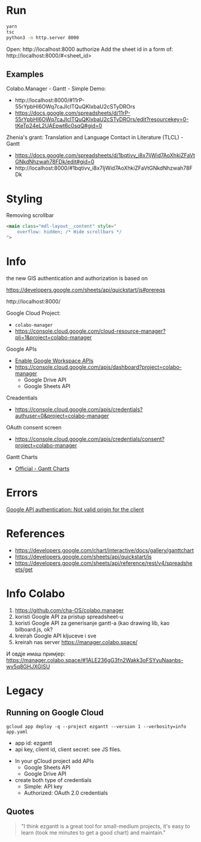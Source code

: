 # Run

```sh
yarn
tsc
python3 -m http.server 8000
```

Open: http://localhost:8000
authorize
Add the sheet id in a form of: http://localhost:8000/#<sheet_id>

## Examples

Colabo.Manager - Gantt - Simple Demo: 

+ http://localhost:8000/#11rP-55rYpbHI6OWq7caJIclTQuQKIxbaU2cSTyDROrs
+ https://docs.google.com/spreadsheets/d/11rP-55rYpbHI6OWq7caJIclTQuQKIxbaU2cSTyDROrs/edit?resourcekey=0-tKeTp24eL2UAEpwt6c0sqQ#gid=0

Zhenia's grant: Translation and Language Contact in Literature (TLCL) - Gantt

+ https://docs.google.com/spreadsheets/d/1bqtivv_i8x7IjWid7AoXhkiZFaVtGNkdNhzwah78FDk/edit#gid=0
+ http://localhost:8000/#1bqtivv_i8x7IjWid7AoXhkiZFaVtGNkdNhzwah78FDk

# Styling

Removing scrollbar
```html
<main class="mdl-layout__content" style="
    overflow: hidden; /* Hide scrollbars */
">
```

# Info

the new GIS authentication and authorization is based on

https://developers.google.com/sheets/api/quickstart/js#prereqs

http://localhost:8000/

Google Cloud Project:
+ `colabo-manager`
+ https://console.cloud.google.com/cloud-resource-manager?pli=1&project=colabo-manager

Google APIs
+ [Enable Google Workspace APIs](https://developers.google.com/workspace/guides/enable-apis)
+ https://console.cloud.google.com/apis/dashboard?project=colabo-manager
	+ Google Drive API					
	+ Google Sheets API					

Creadentials
+ https://console.cloud.google.com/apis/credentials?authuser=0&project=colabo-manager

OAuth consent screen
+ https://console.cloud.google.com/apis/credentials/consent?project=colabo-manager

Gantt Charts
+ [Official - Gantt Charts](https://developers.google.com/chart/interactive/docs/gallery/ganttchart)

# Errors

[Google API authentication: Not valid origin for the client](https://stackoverflow.com/questions/42566296/google-api-authentication-not-valid-origin-for-the-client)

# References

* https://developers.google.com/chart/interactive/docs/gallery/ganttchart
* https://developers.google.com/sheets/api/quickstart/js
* https://developers.google.com/sheets/api/reference/rest/v4/spreadsheets/get

# Info Colabo

1) https://github.com/cha-OS/colabo.manager
2) koristi Google API za pristup spreadsheet-u
3) koristi Google API za generisanje gantt-a (kao drawing lib, kao bilboard.js, ok?
4) kreirah Google API kljuceve i sve
5) kreirah nas server https://manager.colabo.space/

И овдје имаш примјер: https://manager.colabo.space/#1ALE236gG3fn2Wakk3oFSYyuNaanbs-wv5q8GHJXGISU

# Legacy

## Running on Google Cloud

`gcloud app deploy -q --project ezgantt --version 1 --verbosity=info app.yaml`

* app id: ezgantt
* api key, client id, client secret: see JS files.

+ In your gCloud project add APIs
    + Google Sheets API
    + Google Drive API
+ create both type of  credentials
    + Simple: API key
    + Authorized: OAuth 2.0 credentials

## Quotes

> "I think ezgantt is a great tool for small-medium projects, 
> it's easy to learn (took me minutes to get a good chart) and maintain."

